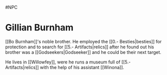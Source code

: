 #NPC
# Gillian Burnham
[[Bo Burnham]]'s noble brother. He employed the [[0.- Besties|besties]] for protection and to search for [[5.- Artifacts|relics]] after he found out his brother was a [[Godseekers|Godseeker]] and he could be their next target.

He lives in [[Willowfey]], were he runs a museum full of [[5.- Artifacts|relics]] with the help of his assistant [[Winona]].

